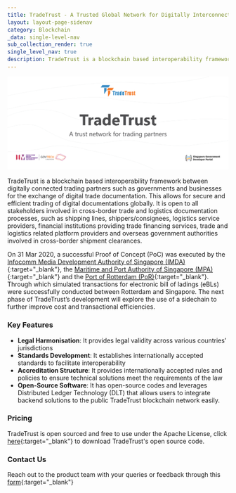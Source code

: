 ```yaml
---
title: TradeTrust - A Trusted Global Network for Digitally Interconnected Trade Documents
layout: layout-page-sidenav
category: Blockchain
_data: single-level-nav
sub_collection_render: true
single_level_nav: true
description: TradeTrust is a blockchain based interoperability framework for the exchange of digital trade documentation between trading partners such as governments and businesses.
---
```


![TradeTrust header banner](/assets/img/tradetrust-header-banner.png)

TradeTrust is a blockchain based interoperability framework between digitally connected trading partners such as governments and businesses for the exchange of digital trade documentation. This allows for secure and efficient trading of digital documentations globally. It is open to all stakeholders involved in cross-border trade and logistics documentation processes, such as shipping lines, shippers/consignees, logistics service providers, financial institutions providing trade financing services, trade and logistics related platform providers and overseas government authorities involved in cross-border shipment clearances.

On 31 Mar 2020, a successful Proof of Concept (PoC) was executed by the [Infocomm Media Development Authority of Singapore (IMDA)](https://www.imda.gov.sg/){:target="\_blank"}, the [Maritime and Port Authority of Singapore (MPA)](https://www.mpa.gov.sg/web/portal/home){:target="\_blank"} and the [Port of Rotterdam (PoR)](https://www.portofrotterdam.com/en){:target="\_blank"}. Through which simulated transactions for electronic bill of ladings (eBLs) were successfully conducted between Rotterdam and Singapore. 
The next phase of TradeTrust’s development will explore the use of a sidechain to further improve cost and transactional efficiencies.

### Key Features  

- **Legal Harmonisation**: It provides legal validity across various countries’ jurisdictions 
- **Standards Development**: It establishes internationally accepted standards to facilitate interoperability
-	**Accreditation Structure**: It provides internationally accepted rules and policies to ensure technical solutions meet the requirements of the law
-	**Open-Source Software**: It has open-source codes and leverages Distributed Ledger Technology (DLT) that allows users to integrate backend solutions to the public TradeTrust blockchain network easily.

### Pricing

TradeTrust is open sourced and free to use under the Apache License, click [here](https://github.com/TradeTrust){:target="\_blank"} to download TradeTrust's open source code. 

### Contact Us

Reach out to the product team with your queries or feedback through this [form](https://form.gov.sg/#!/62280856ba91100012050933){:target="\_blank"} 
